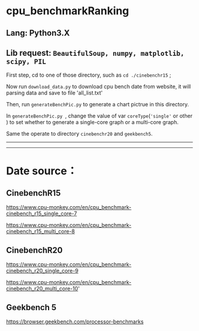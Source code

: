 # cpu_benchmarkRanking

## Lang: Python3.X

## Lib request: ` BeautifulSoup, numpy, matplotlib, scipy, PIL ` 

First step, cd to one of those directory, such as  `cd ./cinebenchr15` ;

Now run `download_data.py` to download cpu bench date from website, it will parsing data and save to file 'all_list.txt'

Then, run `generateBenchPic.py` to generate a chart pictrue in this directory.

In `generateBenchPic.py `, change the value of var `coreType`(`'single'` or other ) to set whether to generate a single-core graph or a multi-core graph.

Same the operate to directory `cinebenchr20` and `geekbench5`.

----
----
# Date source：

## CinebenchR15

https://www.cpu-monkey.com/en/cpu_benchmark-cinebench_r15_single_core-7

https://www.cpu-monkey.com/en/cpu_benchmark-cinebench_r15_multi_core-8


## CinebenchR20

https://www.cpu-monkey.com/en/cpu_benchmark-cinebench_r20_single_core-9

https://www.cpu-monkey.com/en/cpu_benchmark-cinebench_r20_multi_core-10'

## Geekbench 5

https://browser.geekbench.com/processor-benchmarks

